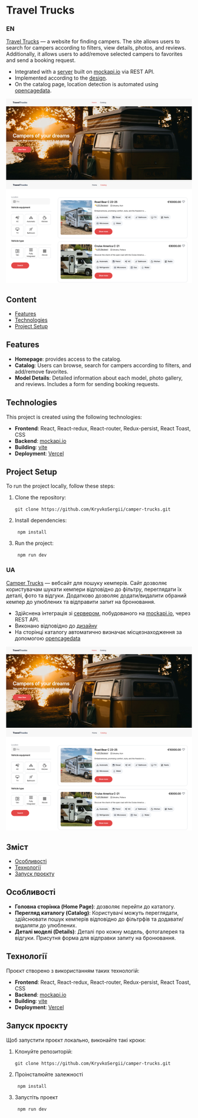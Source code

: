 # Travel Trucks

### EN

[Travel Trucks](https://camper-trucks.vercel.app/) — a website for finding campers. The site allows users to search for campers according to filters, view details, photos, and reviews. Additionally, it allows users to add/remove selected campers to favorites and send a booking request.

* Integrated with a [server](https://66b1f8e71ca8ad33d4f5f63e.mockapi.io/campers) built on [mockapi.io](https://mockapi.io) via REST API.
* Implemented according to the [design](https://www.figma.com/design/6vTbzaB3EPgOreQz2jOJJe/Campers?node-id=17-11553&node-type=frame&t=orqxK05ExN2TtEa6-0).
* On the catalog page, location detection is automated using [opencagedata](https://api.opencagedata.com/).

![alt text](image.png)
![alt text](image-1.png)

## Content
- [Features](#Features)
- [Technologies](#Technologies)
- [Project Setup](#Project-Setup)

## Features
- **Homepage**: provides access to the catalog.
- **Catalog**: Users can browse, search for campers according to filters, and add/remove favorites.
- **Model Details**: Detailed information about each model, photo gallery, and reviews. Includes a form for sending booking requests.

## Technologies
This project is created using the following technologies:

- **Frontend**: React, React-redux, React-router, Redux-persist, React Toast, CSS
- **Backend**: [mockapi.io](https://mockapi.io)
- **Building**: [vite](https://vite.dev/)
- **Deployment**: [Vercel](https://vercel.com/kryvko-sergiis-projects/camper-trucks)

## Project Setup
To run the project locally, follow these steps:

1. Clone the repository:

   ```git clone https://github.com/KryvkoSergii/camper-trucks.git```

2. Install dependencies:

   ``` npm install```

3. Run the project:

   ``` npm run dev```

### UA

[Camper Trucks](https://camper-trucks.vercel.app/) — вебсайт для пошуку кемперів. Сайт дозволяє користувачам шукати кемпери відповідно до фільтру, переглядати їх деталі, фото та відгуки. Додатково дозволяє додати/видалити обраний кемпер до улюблених та відправити запит на бронювання.

* Здійснена інтеграція зі [сервером](https://66b1f8e71ca8ad33d4f5f63e.mockapi.io/campers), побудованого на [mockapi.io](https://mockapi.io), через REST API.
* Виконано відповідно до [дизайну](https://www.figma.com/design/6vTbzaB3EPgOreQz2jOJJe/Campers?node-id=17-11553&node-type=frame&t=orqxK05ExN2TtEa6-0)
* На сторінці каталогу автоматично визначає місцезнаходження за допомогою [opencagedata](https://api.opencagedata.com/) 

![alt text](image.png)
![alt text](image-1.png)

## Зміст

- [Особливості](#особливості)
- [Технології](#технології)
- [Запуск проєкту](#запуск-проєкту)

## Особливості
- **Головна сторінка (Home Page)**: дозволяє перейти до каталогу.
- **Перегляд каталогу (Catalog)**: Користувачі можуть переглядати, здійснювати пошук кемперів відповідно до фільтрфів та додавати/видаляти до улюблених.
- **Деталі моделі (Details)**: Деталі про кожну модель, фотогалерея та відгуки. Присутня форма для відправки запиту на бронювання.

## Технології

Проєкт створено з використанням таких технологій:

- **Frontend**: React, React-redux, React-router, Redux-persist, React Toast, CSS
- **Backend**: [mockapi.io](https://mockapi.io)
- **Building**: [vite](https://vite.dev/)
- **Deployment**: [Vercel](https://vercel.com/kryvko-sergiis-projects/camper-trucks)

## Запуск проєкту

Щоб запустити проєкт локально, виконайте такі кроки:

1. Клонуйте репозиторій:
   
   ```git clone https://github.com/KryvkoSergii/camper-trucks.git```
2. Проінсталюйте залежності 

   ``` npm install```
3. Запустіть проект 
   
   ``` npm run dev```